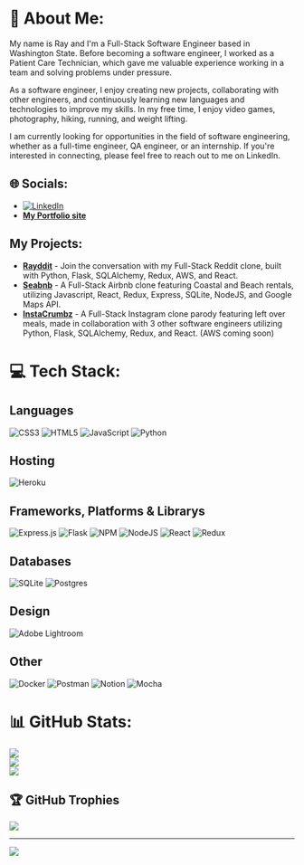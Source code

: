 # 💫 About Me:
 My name is Ray and I'm a Full-Stack Software Engineer based in Washington State. Before becoming a software engineer, I worked as a Patient Care Technician, which gave me valuable experience working in a team and solving problems under pressure.

As a software engineer, I enjoy creating new projects, collaborating with other engineers, and continuously learning new languages and technologies to improve my skills. In my free time, I enjoy video games, photography, hiking, running, and weight lifting.

I am currently looking for opportunities in the field of software engineering, whether as a full-time engineer, QA engineer, or an internship. If you're interested in connecting, please feel free to reach out to me on LinkedIn.



## 🌐 Socials:
* [![LinkedIn](https://img.shields.io/badge/LinkedIn-%230077B5.svg?logo=linkedin&logoColor=white)](https://www.linkedin.com/in/ray-charles-henry/) 
* [__My Portfolio site__](https://rayc206.github.io/)

## My Projects:
 * [__Rayddit__](https://rddit.herokuapp.com/) -  Join the conversation with my Full-Stack Reddit clone, built with Python, Flask, SQLAlchemy, Redux, AWS, and React. 
 * [__Seabnb__](https://ray-airbnb-clone.herokuapp.com/) - A Full-Stack Airbnb clone featuring Coastal and Beach rentals,  utilizing Javascript, React, Redux, Express, SQLite, NodeJS, and Google Maps API.
 * [__InstaCrumbz__](https://instacrumbz.herokuapp.com/) - A Full-Stack Instagram clone parody featuring left over meals, made in collaboration with 3 other software engineers utilizing Python, Flask, SQLAlchemy, Redux, and React. (AWS coming soon)
# 💻 Tech Stack:
## Languages
![CSS3](https://img.shields.io/badge/css3-%231572B6.svg?style=for-the-badge&logo=css3&logoColor=white) ![HTML5](https://img.shields.io/badge/html5-%23E34F26.svg?style=for-the-badge&logo=html5&logoColor=white) ![JavaScript](https://img.shields.io/badge/javascript-%23323330.svg?style=for-the-badge&logo=javascript&logoColor=%23F7DF1E) ![Python](https://img.shields.io/badge/python-3670A0?style=for-the-badge&logo=python&logoColor=ffdd54)
## Hosting
![Heroku](https://img.shields.io/badge/heroku-%23430098.svg?style=for-the-badge&logo=heroku&logoColor=white)
## Frameworks, Platforms & Librarys
![Express.js](https://img.shields.io/badge/express.js-%23404d59.svg?style=for-the-badge&logo=express&logoColor=%2361DAFB) ![Flask](https://img.shields.io/badge/flask-%23000.svg?style=for-the-badge&logo=flask&logoColor=white) ![NPM](https://img.shields.io/badge/NPM-%23000000.svg?style=for-the-badge&logo=npm&logoColor=white) ![NodeJS](https://img.shields.io/badge/node.js-6DA55F?style=for-the-badge&logo=node.js&logoColor=white) ![React](https://img.shields.io/badge/react-%2320232a.svg?style=for-the-badge&logo=react&logoColor=%2361DAFB) ![Redux](https://img.shields.io/badge/redux-%23593d88.svg?style=for-the-badge&logo=redux&logoColor=white)
## Databases
![SQLite](https://img.shields.io/badge/sqlite-%2307405e.svg?style=for-the-badge&logo=sqlite&logoColor=white) ![Postgres](https://img.shields.io/badge/postgres-%23316192.svg?style=for-the-badge&logo=postgresql&logoColor=white)
## Design
![Adobe Lightroom](https://img.shields.io/badge/Adobe%20Lightroom-31A8FF.svg?style=for-the-badge&logo=Adobe%20Lightroom&logoColor=white)
## Other
![Docker](https://img.shields.io/badge/docker-%230db7ed.svg?style=for-the-badge&logo=docker&logoColor=white) ![Postman](https://img.shields.io/badge/Postman-FF6C37?style=for-the-badge&logo=postman&logoColor=white) ![Notion](https://img.shields.io/badge/Notion-%23000000.svg?style=for-the-badge&logo=notion&logoColor=white) ![Mocha](https://img.shields.io/badge/-mocha-%238D6748?style=for-the-badge&logo=mocha&logoColor=white) <a href='https://developers.google.com/maps' target="_blank"><img alt='' src='https://img.shields.io/badge/Google_Maps API-100000?style=for-the-badge&logo=&logoColor=FFFFFF&labelColor=34A853&color=34A853'/></a>
# 📊 GitHub Stats:
![](https://github-readme-stats.vercel.app/api?username=Rayc206&theme=tokyonight&hide_border=false&include_all_commits=false&count_private=false)<br/>
![](https://github-readme-streak-stats.herokuapp.com/?user=Rayc206&theme=tokyonight&hide_border=false)<br/>
![](https://github-readme-stats.vercel.app/api/top-langs/?username=Rayc206&theme=tokyonight&hide_border=false&include_all_commits=false&count_private=false&layout=compact)

## 🏆 GitHub Trophies
![](https://github-profile-trophy.vercel.app/?username=Rayc206&theme=darkhub&no-frame=false&no-bg=false&margin-w=4)

---
[![](https://visitcount.itsvg.in/api?id=Rayc206&icon=2&color=0)](https://visitcount.itsvg.in)
